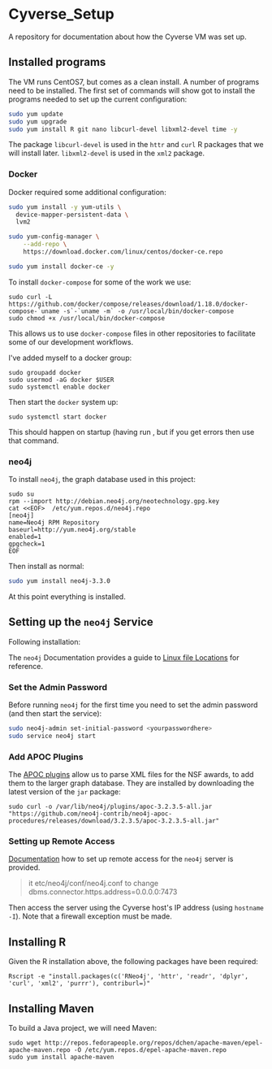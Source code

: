 # Cyverse_Setup
A repository for documentation about how the Cyverse VM was set up.

## Installed programs

The VM runs CentOS7, but comes as a clean install.  A number of programs need to be installed.  The first set of commands will show got to install the programs needed to set up the current configuration:

```bash
sudo yum update
sudo yum upgrade
sudo yum install R git nano libcurl-devel libxml2-devel time -y
```
The package `libcurl-devel` is used in the `httr` and `curl` R packages that we will install later.  `libxml2-devel` is used in the `xml2` package.

### Docker

Docker required some additional configuration:

```bash
sudo yum install -y yum-utils \
  device-mapper-persistent-data \
  lvm2

sudo yum-config-manager \
    --add-repo \
    https://download.docker.com/linux/centos/docker-ce.repo

sudo yum install docker-ce -y
``` 

To install `docker-compose` for some of the work we use:

```
sudo curl -L https://github.com/docker/compose/releases/download/1.18.0/docker-compose-`uname -s`-`uname -m` -o /usr/local/bin/docker-compose
sudo chmod +x /usr/local/bin/docker-compose
```

This allows us to use `docker-compose` files in other repositories to facilitate some of our development workflows.

I've added myself to a docker group:

```
sudo groupadd docker
sudo usermod -aG docker $USER
sudo systemctl enable docker
```

Then start the `docker` system up:

```
sudo systemctl start docker 
```

This should happen on startup (having run , but if you get errors then use that command.

### neo4j

To install `neo4j`, the graph database used in this project:

```
sudo su
rpm --import http://debian.neo4j.org/neotechnology.gpg.key
cat <<EOF>  /etc/yum.repos.d/neo4j.repo
[neo4j]
name=Neo4j RPM Repository
baseurl=http://yum.neo4j.org/stable
enabled=1
gpgcheck=1
EOF
```

Then install as normal:

```bash
sudo yum install neo4j-3.3.0
```

At this point everything is installed.

## Setting up the `neo4j` Service

Following installation:

The `neo4j` Documentation provides a guide to [Linux file Locations](https://neo4j.com/docs/operations-manual/current/configuration/file-locations/) for reference.

### Set the Admin Password

Before running `neo4j` for the first time you need to set the admin password (and then start the service):

```bash
sudo neo4j-admin set-initial-password <yourpasswordhere>
sudo service neo4j start
```
### Add APOC Plugins

The [APOC plugins](https://github.com/neo4j-contrib/neo4j-apoc-procedures) allow us to parse XML files for the NSF awards, to add them to the larger graph database.  They are installed by downloading the latest version of the `jar` package:

```
sudo curl -o /var/lib/neo4j/plugins/apoc-3.2.3.5-all.jar "https://github.com/neo4j-contrib/neo4j-apoc-procedures/releases/download/3.2.3.5/apoc-3.2.3.5-all.jar"
```

### Setting up Remote Access

[Documentation](https://neo4j.com/developer/kb/how-do-i-enable-remote-https-access-with-neo4j-30x/) how to set up remote access for the `neo4j` server is provided. 
 
 > it etc/neo4j/conf/neo4j.conf to change dbms.connector.https.address=0.0.0.0:7473
 
 Then access the server using the Cyverse host's IP address (using `hostname -I`).  Note that a firewall exception must be made.
 
## Installing R

Given the R installation above, the following packages have been required:

```
Rscript -e "install.packages(c('RNeo4j', 'httr', 'readr', 'dplyr', 'curl', 'xml2', 'purrr'), contriburl=)"
```

## Installing Maven

To build a Java project, we will need Maven:

```
sudo wget http://repos.fedorapeople.org/repos/dchen/apache-maven/epel-apache-maven.repo -O /etc/yum.repos.d/epel-apache-maven.repo
sudo yum install apache-maven
```
